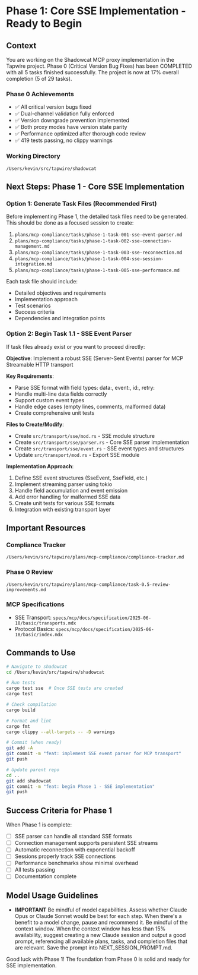 # Phase 1: Core SSE Implementation - Ready to Begin

## Context

You are working on the Shadowcat MCP proxy implementation in the Tapwire project. Phase 0 (Critical Version Bug Fixes) has been COMPLETED with all 5 tasks finished successfully. The project is now at 17% overall completion (5 of 29 tasks).

### Phase 0 Achievements
- ✅ All critical version bugs fixed
- ✅ Dual-channel validation fully enforced
- ✅ Version downgrade prevention implemented
- ✅ Both proxy modes have version state parity
- ✅ Performance optimized after thorough code review
- ✅ 419 tests passing, no clippy warnings

### Working Directory
```
/Users/kevin/src/tapwire/shadowcat
```

## Next Steps: Phase 1 - Core SSE Implementation

### Option 1: Generate Task Files (Recommended First)
Before implementing Phase 1, the detailed task files need to be generated. This should be done as a focused session to create:

1. `plans/mcp-compliance/tasks/phase-1-task-001-sse-event-parser.md`
2. `plans/mcp-compliance/tasks/phase-1-task-002-sse-connection-management.md`
3. `plans/mcp-compliance/tasks/phase-1-task-003-sse-reconnection.md`
4. `plans/mcp-compliance/tasks/phase-1-task-004-sse-session-integration.md`
5. `plans/mcp-compliance/tasks/phase-1-task-005-sse-performance.md`

Each task file should include:
- Detailed objectives and requirements
- Implementation approach
- Test scenarios
- Success criteria
- Dependencies and integration points

### Option 2: Begin Task 1.1 - SSE Event Parser
If task files already exist or you want to proceed directly:

**Objective**: Implement a robust SSE (Server-Sent Events) parser for MCP Streamable HTTP transport

**Key Requirements**:
- Parse SSE format with field types: data:, event:, id:, retry:
- Handle multi-line data fields correctly
- Support custom event types
- Handle edge cases (empty lines, comments, malformed data)
- Create comprehensive unit tests

**Files to Create/Modify**:
- Create `src/transport/sse/mod.rs` - SSE module structure
- Create `src/transport/sse/parser.rs` - Core SSE parser implementation
- Create `src/transport/sse/event.rs` - SSE event types and structures
- Update `src/transport/mod.rs` - Export SSE module

**Implementation Approach**:
1. Define SSE event structures (SseEvent, SseField, etc.)
2. Implement streaming parser using tokio
3. Handle field accumulation and event emission
4. Add error handling for malformed SSE data
5. Create unit tests for various SSE formats
6. Integration with existing transport layer

## Important Resources

### Compliance Tracker
`/Users/kevin/src/tapwire/plans/mcp-compliance/compliance-tracker.md`

### Phase 0 Review
`/Users/kevin/src/tapwire/plans/mcp-compliance/task-0.5-review-improvements.md`

### MCP Specifications
- SSE Transport: `specs/mcp/docs/specification/2025-06-18/basic/transports.mdx`
- Protocol Basics: `specs/mcp/docs/specification/2025-06-18/basic/index.mdx`

## Commands to Use

```bash
# Navigate to shadowcat
cd /Users/kevin/src/tapwire/shadowcat

# Run tests
cargo test sse  # Once SSE tests are created
cargo test

# Check compilation
cargo build

# Format and lint
cargo fmt
cargo clippy --all-targets -- -D warnings

# Commit (when ready)
git add -A
git commit -m "feat: implement SSE event parser for MCP transport"
git push

# Update parent repo
cd ..
git add shadowcat
git commit -m "feat: begin Phase 1 - SSE implementation"
git push
```

## Success Criteria for Phase 1

When Phase 1 is complete:
- [ ] SSE parser can handle all standard SSE formats
- [ ] Connection management supports persistent SSE streams
- [ ] Automatic reconnection with exponential backoff
- [ ] Sessions properly track SSE connections
- [ ] Performance benchmarks show minimal overhead
- [ ] All tests passing
- [ ] Documentation complete

## Model Usage Guidelines

- **IMPORTANT** Be mindful of model capabilities. Assess whether Claude Opus or Claude Sonnet would be best for each step. When there's a benefit to a model change, pause and recommend it. Be mindful of the context window. When the context window has less than 15% availability, suggest creating a new Claude session and output a good prompt, referencing all available plans, tasks, and completion files that are relevant. Save the prompt into NEXT_SESSION_PROMPT.md.

Good luck with Phase 1! The foundation from Phase 0 is solid and ready for SSE implementation.